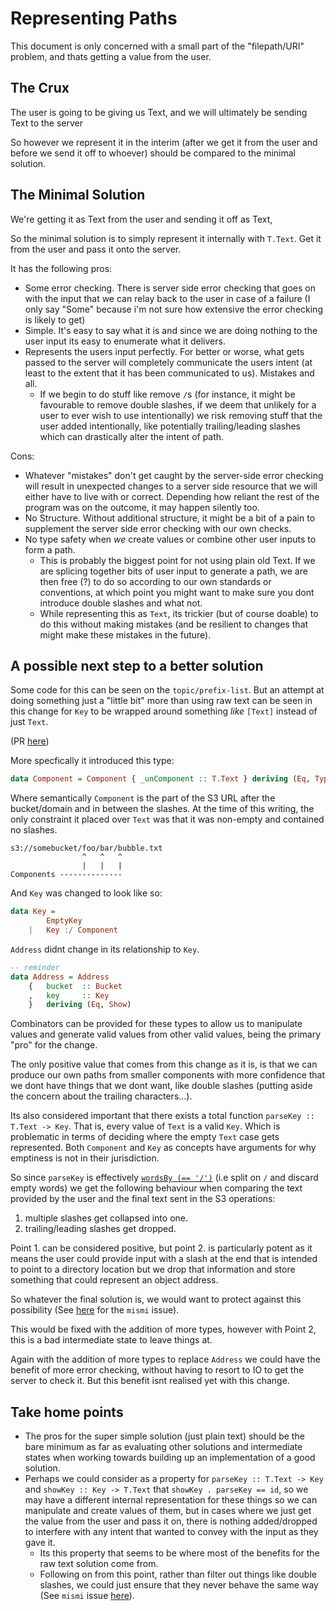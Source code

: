 # Representing Paths

This document is only concerned with a small part of the "filepath/URI" problem, and thats getting a value from the user.

## The Crux

The user is going to be giving us Text, and we will ultimately be sending Text to the server

So however we represent it in the interim (after we get it from the user and before we send it off to whoever) should be compared to
the minimal solution.

## The Minimal Solution

We're getting it as Text from the user and sending it off as Text,

So the minimal solution is to simply represent it internally with `T.Text`. Get it from the user and pass it onto the server.

It has the following pros:

-   Some error checking. There is server side error checking that goes on with the input that we can relay back to the user in case of a failure (I only say "Some" because i'm not sure how extensive the error checking is likely to get)
-   Simple.  It's easy to say what it is and since we are doing nothing to the user input its easy to enumerate what it delivers.
-   Represents the users input perfectly.  For better or worse, what gets passed to the server will completely communicate the users intent (at least to the extent that it has been communicated to us).  Mistakes and all.
    -   If we begin to do stuff like remove `/`s (for instance, it might be favourable to remove double slashes, if we deem that unlikely for a user to ever wish to use intentionally) we risk removing stuff that the user added intentionally, like potentially trailing/leading slashes which can drastically alter the intent of path.


Cons:

-   Whatever "mistakes" don't get caught by the server-side error checking will result in unexpected changes to a server side resource that we will either have to live with or correct.  Depending how reliant the rest of the program was on the outcome, it may happen silently too.
-   No Structure. Without additional structure, it might be a bit of a pain to supplement the server side error checking with our own checks.
-   No type safety when *we* create values or combine other user inputs to form a path.
    -   This is probably the biggest point for not using plain old Text.  If we are splicing together bits of user input to generate a path, we are then free (?) to do so according to our own standards or conventions, at which point you might want to make sure you dont introduce double slashes and what not.
    -   While representing this as `Text`, its trickier (but of course doable) to do this without making mistakes (and be resilient to changes that might make these mistakes in the future).

## A possible next step to a better solution

Some code for this can be seen on the `topic/prefix-list`.  But an attempt at doing something just a "little bit" more than using raw text can be seen in this change for `Key` to be wrapped around something *like* `[Text]` instead of just `Text`.

(PR [here](https://github.com/ambiata/mismi/pull/6#issuecomment-76651465))

More specfically it introduced this type:

``` Haskell
data Component = Component { _unComponent :: T.Text } deriving (Eq, Typeable, Data)
```

Where semantically `Component` is the part of the S3 URL after the bucket/domain and in between the slashes.  At the time of this writing, the only constraint it placed over `Text` was that it was non-empty and contained no slashes.

```
s3://somebucket/foo/bar/bubble.txt
                ^   ^   ^
                |   |   |
Components --------------
```

And `Key` was changed to look like so:

``` Haskell
data Key =
        EmptyKey
    |   Key :/ Component
```

`Address` didnt change in its relationship to `Key`.

``` Haskell
-- reminder
data Address = Address
    {   bucket  :: Bucket
    ,   key     :: Key
    }   deriving (Eq, Show)
```

Combinators can be provided for these types to allow us to manipulate values and generate valid values from other valid values, being the primary "pro" for the change.

The only positive value that comes from this change as it is, is that we can produce our own paths from smaller components with more confidence that we dont have things that we dont want, like double slashes (putting aside the concern about the trailing characters...).

Its also considered important that there exists a total function `parseKey :: T.Text -> Key`.  That is, every value of `Text` is a valid `Key`. Which is problematic in terms of deciding where the empty `Text` case gets represented. Both `Component` and `Key` as concepts have arguments for why emptiness is not in their jurisdiction.

So since `parseKey` is effectively [`wordsBy (== '/')`](https://hackage.haskell.org/package/split-0.1.2/docs/Data-List-Split.html#v:wordsBy) (i.e split on `/` and discard empty words) we get the following behaviour when comparing the text provided by the user and the final text sent in the S3 operations:

1.  multiple slashes get collapsed into one.
2.  trailing/leading slashes get dropped.

Point 1. can be considered positive, but point 2. is particularly potent as it means the user could provide input with a slash at the end that is intended to point to a directory location but we drop that information and store something that could represent an object address.

So whatever the final solution is, we would want to protect against this possibility (See [here](https://github.com/ambiata/mismi/issues/7) for the `mismi` issue).

This would be fixed with the addition of more types, however with Point 2, this is a bad intermediate state to leave things at.

Again with the addition of more types to replace `Address` we could have the benefit of more error checking, without having to resort to IO to get the server to check it.  But this benefit isnt realised yet with this change.

## Take home points

-   The pros for the super simple solution (just plain text) should be the bare minimum as far as evaluating other solutions and intermediate states when working towards building up an implementation of a good solution.
-   Perhaps we could consider as a property for `parseKey :: T.Text -> Key` and `showKey :: Key -> T.Text` that `showKey . parseKey == id`, so we may have a different internal representation for these things so we can manipulate and create values of them, but in cases where we just get the value from the user and pass it on, there is nothing added/dropped to interfere with any intent that wanted to convey with the input as they gave it.
    -   Its this property that seems to be where most of the benefits for the raw text solution come from.
    -   Following on from this point, rather than filter out things like double slashes, we could just ensure that they never behave the same way (See `mismi` issue [here](https://github.com/ambiata/mismi/issues/8)).
